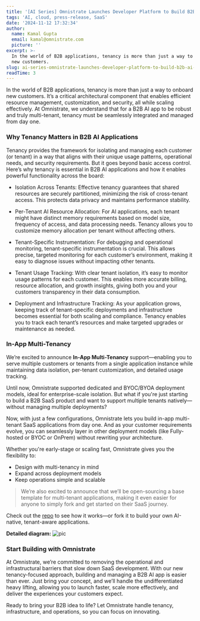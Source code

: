 ```yaml
---
title: '[AI Series] Omnistrate Launches Developer Platform to Build B2B AI Apps'
tags: 'AI, cloud, press-release, SaaS'
date: '2024-11-12 17:32:34'
author:
  name: Kamal Gupta
  email: kamal@omnistrate.com
  picture: ''
excerpt: >-
  In the world of B2B applications, tenancy is more than just a way to onboard
  new customers.
slug: ai-series-omnistrate-launches-developer-platform-to-build-b2b-ai-apps
readTime: 3
---
```


In the world of B2B applications, tenancy is more than just a way to onboard new customers. It’s a critical architectural component that enables efficient resource management, customization, and security, all while scaling effectively. At Omnistrate, we understand that for a B2B AI app to be robust and truly multi-tenant, tenancy must be seamlessly integrated and managed from day one.


### Why Tenancy Matters in B2B AI Applications


Tenancy provides the framework for isolating and managing each customer (or tenant) in a way that aligns with their unique usage patterns, operational needs, and security requirements. But it goes beyond basic access control. Here’s why tenancy is essential in B2B AI applications and how it enables powerful functionality across the board:

- Isolation Across Tenants: Effective tenancy guarantees that shared resources are securely partitioned, minimizing the risk of cross-tenant access. This protects data privacy and maintains performance stability.

- Per-Tenant AI Resource Allocation: For AI applications, each tenant might have distinct memory requirements based on model size, frequency of access, and data processing needs. Tenancy allows you to customize memory allocation per tenant without affecting others.

- Tenant-Specific Instrumentation: For debugging and operational monitoring, tenant-specific instrumentation is crucial. This allows precise, targeted monitoring for each customer’s environment, making it easy to diagnose issues without impacting other tenants.

- Tenant Usage Tracking: With clear tenant isolation, it’s easy to monitor usage patterns for each customer. This enables more accurate billing, resource allocation, and growth insights, giving both you and your customers transparency in their data consumption.

- Deployment and Infrastructure Tracking: As your application grows, keeping track of tenant-specific deployments and infrastructure becomes essential for both scaling and compliance. Tenancy enables you to track each tenant’s resources and make targeted upgrades or maintenance as needed.


### In-App Multi-Tenancy


We’re excited to announce **In-App Multi-Tenancy** support—enabling you to serve multiple customers or tenants from a single application instance while maintaining data isolation, per-tenant customization, and detailed usage tracking.

Until now, Omnistrate supported dedicated and BYOC/BYOA deployment models, ideal for enterprise-scale isolation. But what if you're just starting to build a B2B SaaS product and want to support multiple tenants natively—without managing multiple deployments?

Now, with just a few configurations, Omnistrate lets you build in-app multi-tenant SaaS applications from day one. And as your customer requirements evolve, you can seamlessly layer in other deployment models (like Fully-hosted or BYOC or OnPrem) without rewriting your architecture.

Whether you're early-stage or scaling fast, Omnistrate gives you the flexibility to:

- Design with multi-tenancy in mind
- Expand across deployment models
- Keep operations simple and scalable

> We’re also excited to announce that we’ll be open-sourcing a base
> template for multi-tenant applications, making it even easier for
> anyone to simply fork and get started on their SaaS journey.

Check out the [repo][1] to see how it works—or fork it to build your own AI-native, tenant-aware applications.

**Detailed diagram:**
![pic][2]


### Start Building with Omnistrate


At Omnistrate, we’re committed to removing the operational and infrastructural barriers that slow down SaaS development. With our new tenancy-focused approach, building and managing a B2B AI app is easier than ever. Just bring your concept, and we’ll handle the undifferentiated heavy lifting, allowing you to launch faster, scale more effectively, and deliver the experiences your customers expect.

Ready to bring your B2B idea to life? Let Omnistrate handle tenancy, infrastructure, and operations, so you can focus on innovating.


  [1]: https://github.com/omnistrate-community/private-ai-chatbot
  [2]: https://drive.google.com/thumbnail?id=1eidALfYx5O23q0NSXMCKsfRqYe3lzYsz&sz=w720

